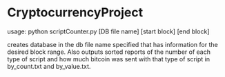 # CryptocurrencyProject

usage: python scriptCounter.py [DB file name] [start block] [end block]

creates database in the db file name specified that has information for the desired block range. Also outputs sorted reports of the number of each type of script and how much bitcoin was sent with that type of script in by_count.txt and by_value.txt.

